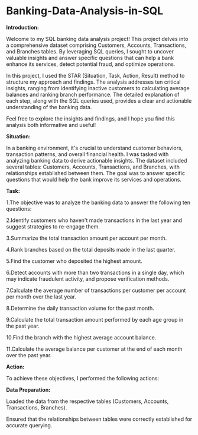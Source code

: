 # Banking-Data-Analysis-in-SQL
**Introduction:**

Welcome to my SQL banking data analysis project! This project delves into a comprehensive dataset comprising Customers, Accounts, Transactions, and Branches tables. By leveraging SQL queries, I sought to uncover valuable insights and answer specific questions that can help a bank enhance its services, detect potential fraud, and optimize operations.

In this project, I used the STAR (Situation, Task, Action, Result) method to structure my approach and findings. The analysis addresses ten critical insights, ranging from identifying inactive customers to calculating average balances and ranking branch performance. The detailed explanation of each step, along with the SQL queries used, provides a clear and actionable understanding of the banking data.

Feel free to explore the insights and findings, and I hope you find this analysis both informative and useful!


**Situation:**

In a banking environment, it's crucial to understand customer behaviors, transaction patterns, and overall financial health. I was tasked with analyzing banking data to derive actionable insights. The dataset included several tables: Customers, Accounts, Transactions, and Branches, with relationships established between them. The goal was to answer specific questions that would help the bank improve its services and operations.

**Task:**

1.The objective was to analyze the banking data to answer the following ten questions:

2.Identify customers who haven't made transactions in the last year and suggest strategies to re-engage them.

3.Summarize the total transaction amount per account per month.

4.Rank branches based on the total deposits made in the last quarter.

5.Find the customer who deposited the highest amount.

6.Detect accounts with more than two transactions in a single day, which may indicate fraudulent activity, and propose verification methods.

7.Calculate the average number of transactions per customer per account per month over the last year.

8.Determine the daily transaction volume for the past month.

9.Calculate the total transaction amount performed by each age group in the past year.

10.Find the branch with the highest average account balance.

11.Calculate the average balance per customer at the end of each month over the past year.


**Action:**

To achieve these objectives, I performed the following actions:


**Data Preparation:**

Loaded the data from the respective tables (Customers, Accounts, Transactions, Branches).

Ensured that the relationships between tables were correctly established for accurate querying.

